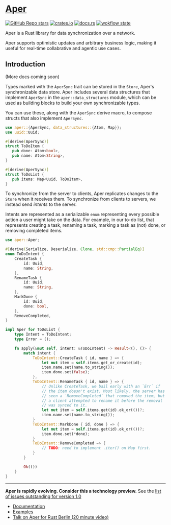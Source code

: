 # [Aper](https://aper.dev)

[![GitHub Repo stars](https://img.shields.io/github/stars/drifting-in-space/aper?style=social)](https://github.com/drifting-in-space/aper)
[![crates.io](https://img.shields.io/crates/v/aper.svg)](https://crates.io/crates/aper)
[![docs.rs](https://img.shields.io/badge/docs-release-brightgreen)](https://docs.rs/aper/)
[![wokflow state](https://github.com/drifting-in-space/aper/workflows/build/badge.svg)](https://github.com/drifting-in-space/aper/actions/workflows/rust.yml)

Aper is a Rust library for data synchronization over a network.

Aper supports optimistic updates and arbitrary business logic, making it useful for real-time collabrative and agentic use cases.

## Introduction

(More docs coming soon)

Types marked with the `AperSync` trait can be stored in the `Store`, Aper's synchronizable data store.
Aper includes several data structures that implement `AperSync` in the `aper::data_structures` module, which
can be used as building blocks to build your own synchronizable types.

You can use these, along with the `AperSync` derive macro, to compose structs that also implement `AperSync`.

```rust
use aper::{AperSync, data_structures::{Atom, Map}};
use uuid::Uuid;

#[derive(AperSync)]
struct ToDoItem {
   pub done: Atom<bool>,
   pub name: Atom<String>,
}

#[derive(AperSync)]
struct ToDoList {
   pub items: Map<Uuid, ToDoItem>,
}
```

To synchronize from the server to clients, Aper replicates changes to the `Store` when it receives them. To synchronize
from clients to servers, we instead send *intents* to the server.

Intents are represented as a serializable `enum` representing every possible action a user might take on the data.
For example, in our to-do list, that represents creating a task, renaming a task, marking a task as (not) done, or
removing completed items.

```rust
use aper::Aper;

#[derive(Serialize, Deserialize, Clone, std::cmp::PartialEq)]
enum ToDoIntent {
    CreateTask {
        id: Uuid,
        name: String,
    },
    RenameTask {
        id: Uuid,
        name: String,
    },
    MarkDone {
        id: Uuid,
        done: bool,
    },
    RemoveCompleted,
}

impl Aper for ToDoList {
    type Intent = ToDoIntent;
    type Error = ();

    fn apply(&mut self, intent: &ToDoIntent) -> Result<(), ()> {
        match intent {
            ToDoIntent::CreateTask { id, name } => {
                let mut item = self.items.get_or_create(id);
                item.name.set(name.to_string());
                item.done.set(false);
            },
            ToDoIntent::RenameTask { id, name } => {
                // Unlike CreateTask, we bail early with an `Err` if
                // the item doesn't exist. Most likely, the server has
                // seen a `RemoveCompleted` that removed the item, but
                // a client attempted to rename it before the removal
                // was synced to it.
                let mut item = self.items.get(id).ok_or(())?;
                item.name.set(name.to_string());
            }
            ToDoIntent::MarkDone { id, done } => {
                let mut item = self.items.get(id).ok_or(())?;
                item.done.set(*done);
            }
            ToDoIntent::RemoveCompleted => {
                // TODO: need to implement .iter() on Map first.
            }
        }

        Ok(())
    }
}
```

---

**Aper is rapidly evolving. Consider this a technology preview.** See the [list of issues outstanding for version 1.0](https://github.com/drifting-in-space/aper/labels/v1-milestone)

- [Documentation](https://docs.rs/aper/)
- [Examples](https://github.com/drifting-in-space/aper/tree/main/examples)
- [Talk on Aper for Rust Berlin (20 minute video)](https://www.youtube.com/watch?v=HNzeouj0eKc&t=1852s)
